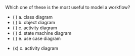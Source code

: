 <panel header=":lock::key: Which one of these is the most useful to model a workflow?">

<panel header="%%Prerequisites%%" expandable expanded>
  <dynamic-panel src="../modelingStructures/classDiagramsBasic/full.md" header="Modeling: Modeling Structures: Class Diagrams" />
  <dynamic-panel src="../modelingStructures/objectDiagrams/full.md" header="Modeling: Modeling Structures: Object Diagrams" />
  <dynamic-panel src="../modelingBehaviors/activityDiagrams/full.md" header="Modeling: Modeling Behaviors: Activity Diagrams" />
	<dynamic-panel src="../modelingBehaviors/stateMachineDiagrams/full.md" header="Modeling: Modeling Behaviors: State Machine Diagrams" />
  <dynamic-panel src="../modelingBehaviors/useCaseDiagrams/full.md" header="Modeling: Modeling Behaviors: Use Case Diagrams" />
</panel>

<p/>

<question>
Which one of these is the most useful to model a workflow?

- ( ) a. class diagram
- ( ) b. object diagram
- ( ) c. activity diagram
- ( ) d. state machine diagram
- ( ) e. use case diagram

<div slot="answer">

- (x) c. activity diagram

</div>
</question>
</panel>

